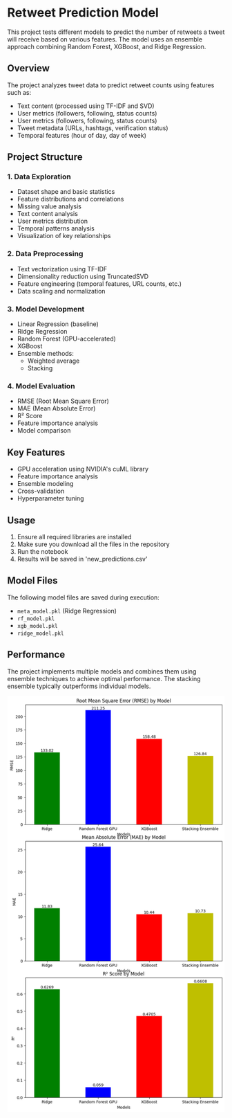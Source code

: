 # Retweet Prediction Model

This project tests different models to predict the number of retweets a tweet will receive based on various features. The model uses an ensemble approach combining Random Forest, XGBoost, and Ridge Regression.

## Overview

The project analyzes tweet data to predict retweet counts using features such as:
* Text content (processed using TF-IDF and SVD)
* User metrics (followers, following, status counts)
* User metrics (followers, following, status counts)
* Tweet metadata (URLs, hashtags, verification status)
* Temporal features (hour of day, day of week)

## Project Structure

### 1. Data Exploration
* Dataset shape and basic statistics
* Feature distributions and correlations
* Missing value analysis
* Text content analysis
* User metrics distribution
* Temporal patterns analysis
* Visualization of key relationships

### 2. Data Preprocessing
* Text vectorization using TF-IDF
* Dimensionality reduction using TruncatedSVD
* Feature engineering (temporal features, URL counts, etc.)
* Data scaling and normalization

### 3. Model Development
* Linear Regression (baseline)
* Ridge Regression
* Random Forest (GPU-accelerated)
* XGBoost
* Ensemble methods:
  * Weighted average
  * Stacking

### 4. Model Evaluation
* RMSE (Root Mean Square Error)
* MAE (Mean Absolute Error)
* R² Score
* Feature importance analysis
* Model comparison

## Key Features

* GPU acceleration using NVIDIA's cuML library
* Feature importance analysis
* Ensemble modeling
* Cross-validation
* Hyperparameter tuning

## Usage

1. Ensure all required libraries are installed
2. Make sure you download all the files in the repository
3. Run the notebook
4. Results will be saved in 'new_predictions.csv'

## Model Files

The following model files are saved during execution:
* `meta_model.pkl` (Ridge Regression)
* `rf_model.pkl`
* `xgb_model.pkl`
* `ridge_model.pkl`

## Performance

The project implements multiple models and combines them using ensemble techniques to achieve optimal performance. The stacking ensemble typically outperforms individual models.

![Performance Comparison](./assets/performance_comparison.png)
